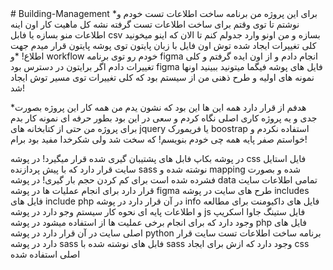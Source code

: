 <div dir=auto>
# Building-Management
*برای این پروژه من برنامه ساخت اطلاعات تست خودم و نوشتم تا توی وقتم برای ساخت اطلاعات تست گرفته نشه کل ماهیت کار اون اینه اطلاعات منو بسازه یا فابل csv بسازه و من اونو وارد جدولم کنم تا الان که اینو میخونید کلی تغییرات ایجاد شده توش اون فایل با زبان پایتون توی پوشه پایتون قرار میدم جهت اطلاع!
*و workflow خودم رو توی برنامه figma انجام دادم و از اون ایده گرفتم و کلی تغییرات دادم اگر برایتون در دسترس بود figma فایل های پوشه فیگما میتونید ببینید اونها نمونه های اولیه و طرح ذهنی من از سیستم بود که کلی تغییرات توی مسیر توش ایجاد شد!

*هدفم از قرار دارد همه  این ها این بود که نشون یدم من همه کار این پروژه بصورت جدی و یه پروژه کاری اصلی نگاه کردم و سعی در این بود بطور حرفه ای نمونه کار بدم برای پروژه من حتی از کتابخانه های jquery یا فریمورک boostrap استفاده نکردم و خواستم صفر پایه همه چی خودم بنویسم! که سخت شد ولی شکرخدا مفید بود برام!

در  پوشه بکاپ فابل های پشتیبان گیری شده قرار میگیرد!
در پوشه css فایل استایل سایت قرار دارد که با پیش پردازنده sass نوشته شده و mapping شده و  بصورت فشرده شده است برای کم کردن حجم بار گیری!
در پوشه data تمامی اطلاعات سایت قرار دارد برای انجام عملیات ها
در پوشه figma طرح های سایت
در پوشه includes فایل های include php در آن قرار دارد
در پوشه info فایل های داکیومنت برای مطالعه و اطلاعات پایه ای نحوه کار سیستم وجو دارد
در پوشه js فایل ستینگ جاوا اسکریپ وجود دارد که برای انجام برخی عملیت ها از استفاده میشود
در پوشه php فایل های اصلی سایت در آن قرار دارد
در پوشه python برنامه ساخت اطلاعات تست سایت قرار دارد
در پوشه sass فابل های نوشته شده با sass وجود دارد که ازش برای ایجاد css اصلی استفاده شده


</div
